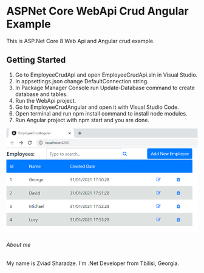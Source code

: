 # ASPNet Core WebApi Crud Angular Example

This is ASP.Net Core 8 Web Api and Angular crud example.

## Getting Started
1. Go to EmployeeCrudApi and open EmployeeCrudApi.sln in Visual Studio.
1. In appsettings.json change DefaultConnection string.
2. In Package Manager Console run Update-Database command to create database and tables.
3. Run the WebApi project.
4. Go to EmployeeCrudAngular and open it with Visual Studio Code.
5. Open terminal and run npm install command to install node modules.
5. Run Angular project with npm start and you are done.

![screenshot](https://github.com/zsharadze/ASPNetCoreWebApiCrudAngular/blob/master/Capture.png?raw=true)

###### About me
My name is Zviad Sharadze. I'm .Net Developer from Tbilisi, Georgia.
